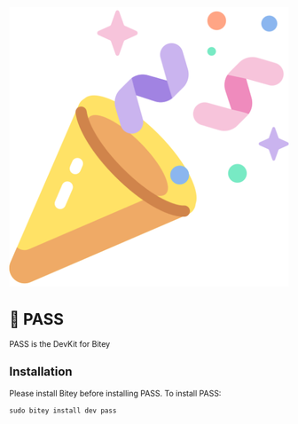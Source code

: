 ![Logo](/media/confetti.png)
# 🎉 PASS
PASS is the DevKit for Bitey

## Installation
Please install Bitey before installing PASS.
To install PASS:
```
sudo bitey install dev pass
```

